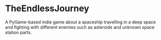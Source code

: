 # TheEndlessJourney
A PyGame-based indie game about a spaceship travelling in a deep space and fighting with different enemies such as asteroids and unknown space station parts.
